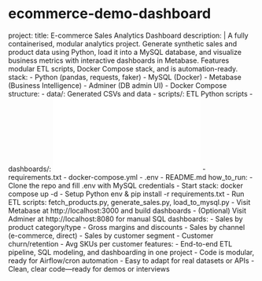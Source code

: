 # ecommerce-demo-dashboard
project:
  title: E-commerce Sales Analytics Dashboard
  description: |
    A fully containerised, modular analytics project. Generate synthetic sales and product data using Python,
    load it into a MySQL database, and visualize business metrics with interactive dashboards in Metabase.
    Features modular ETL scripts, Docker Compose stack, and is automation-ready.
  stack:
    - Python (pandas, requests, faker)
    - MySQL (Docker)
    - Metabase (Business Intelligence)
    - Adminer (DB admin UI)
    - Docker Compose
  structure:
    - data/: Generated CSVs and data
    - scripts/: ETL Python scripts
    - dashboards/:  ![Dashboard pdf](images/Metabase-Ecommerce-Dashboard.pdf)
    - requirements.txt
    - docker-compose.yml
    - .env
    - README.md
  how_to_run:
    - Clone the repo and fill .env with MySQL credentials
    - Start stack: docker compose up -d
    - Setup Python env & pip install -r requirements.txt
    - Run ETL scripts: fetch_products.py, generate_sales.py, load_to_mysql.py
    - Visit Metabase at http://localhost:3000 and build dashboards
    - (Optional) Visit Adminer at http://localhost:8080 for manual SQL
  dashboards:
    - Sales by product category/type
    - Gross margins and discounts
    - Sales by channel (e-commerce, direct)
    - Sales by customer segment
    - Customer churn/retention
    - Avg SKUs per customer
  features:
    - End-to-end ETL pipeline, SQL modeling, and dashboarding in one project
    - Code is modular, ready for Airflow/cron automation
    - Easy to adapt for real datasets or APIs
    - Clean, clear code—ready for demos or interviews

